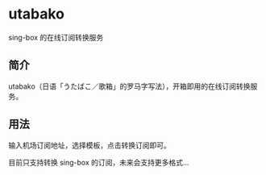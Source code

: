 # utabako

sing-box 的在线订阅转换服务

## 简介

utabako（日语「うたばこ／歌箱」的罗马字写法），开箱即用的在线订阅转换服务。

## 用法

输入机场订阅地址，选择模板，点击转换订阅即可。

目前只支持转换 sing-box 的订阅，未来会支持更多格式...
